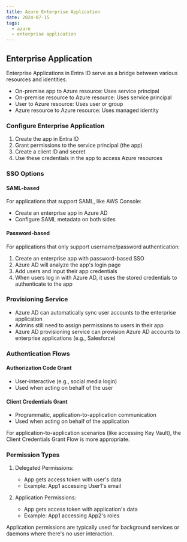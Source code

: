 ```yaml
---
title: Azure Enterprise Application
date: 2024-07-15
tags:
  - azure
  - enterprise application
---
```


## Enterprise Application

Enterprise Applications in Entra ID serve as a bridge between various resources and identities.

- On-premise app to Azure resource: Uses service principal
- On-premise resource to Azure resource: Uses service principal
- User to Azure resource: Uses user or group
- Azure resource to Azure resource: Uses managed identity

### Configure Enterprise Application

1. Create the app in Entra ID
2. Grant permissions to the service principal (the app)
3. Create a client ID and secret
4. Use these credentials in the app to access Azure resources

### SSO Options

#### SAML-based
For applications that support SAML, like AWS Console:
- Create an enterprise app in Azure AD
- Configure SAML metadata on both sides

#### Password-based
For applications that only support username/password authentication:
1. Create an enterprise app with password-based SSO
2. Azure AD will analyze the app's login page
3. Add users and input their app credentials
4. When users log in with Azure AD, it uses the stored credentials to authenticate to the app

### Provisioning Service

- Azure AD can automatically sync user accounts to the enterprise application
- Admins still need to assign permissions to users in their app
- Azure AD provisioning service can provision Azure AD accounts to enterprise applications (e.g., Salesforce)

### Authentication Flows

#### Authorization Code Grant
- User-interactive (e.g., social media login)
- Used when acting on behalf of the user

#### Client Credentials Grant
- Programmatic, application-to-application communication
- Used when acting on behalf of the application

For application-to-application scenarios (like accessing Key Vault), the Client Credentials Grant Flow is more appropriate.

### Permission Types

1. Delegated Permissions:
   - App gets access token with user's data
   - Example: App1 accessing User1's email

2. Application Permissions:
   - App gets access token with application's data
   - Example: App1 accessing App2's roles

Application permissions are typically used for background services or daemons where there's no user interaction.